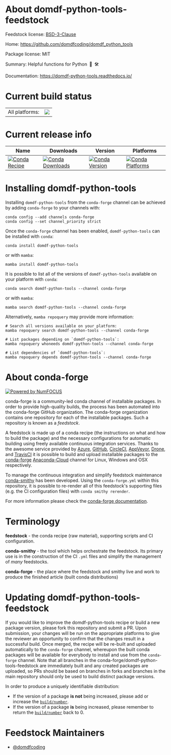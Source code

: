 About domdf-python-tools-feedstock
==================================

Feedstock license: [BSD-3-Clause](https://github.com/conda-forge/domdf-python-tools-feedstock/blob/main/LICENSE.txt)

Home: https://github.com/domdfcoding/domdf_python_tools

Package license: MIT

Summary: Helpful functions for Python 🐍 🛠️

Documentation: https://domdf-python-tools.readthedocs.io/

Current build status
====================


<table><tr><td>All platforms:</td>
    <td>
      <a href="https://dev.azure.com/conda-forge/feedstock-builds/_build/latest?definitionId=15671&branchName=main">
        <img src="https://dev.azure.com/conda-forge/feedstock-builds/_apis/build/status/domdf-python-tools-feedstock?branchName=main">
      </a>
    </td>
  </tr>
</table>

Current release info
====================

| Name | Downloads | Version | Platforms |
| --- | --- | --- | --- |
| [![Conda Recipe](https://img.shields.io/badge/recipe-domdf--python--tools-green.svg)](https://anaconda.org/conda-forge/domdf-python-tools) | [![Conda Downloads](https://img.shields.io/conda/dn/conda-forge/domdf-python-tools.svg)](https://anaconda.org/conda-forge/domdf-python-tools) | [![Conda Version](https://img.shields.io/conda/vn/conda-forge/domdf-python-tools.svg)](https://anaconda.org/conda-forge/domdf-python-tools) | [![Conda Platforms](https://img.shields.io/conda/pn/conda-forge/domdf-python-tools.svg)](https://anaconda.org/conda-forge/domdf-python-tools) |

Installing domdf-python-tools
=============================

Installing `domdf-python-tools` from the `conda-forge` channel can be achieved by adding `conda-forge` to your channels with:

```
conda config --add channels conda-forge
conda config --set channel_priority strict
```

Once the `conda-forge` channel has been enabled, `domdf-python-tools` can be installed with `conda`:

```
conda install domdf-python-tools
```

or with `mamba`:

```
mamba install domdf-python-tools
```

It is possible to list all of the versions of `domdf-python-tools` available on your platform with `conda`:

```
conda search domdf-python-tools --channel conda-forge
```

or with `mamba`:

```
mamba search domdf-python-tools --channel conda-forge
```

Alternatively, `mamba repoquery` may provide more information:

```
# Search all versions available on your platform:
mamba repoquery search domdf-python-tools --channel conda-forge

# List packages depending on `domdf-python-tools`:
mamba repoquery whoneeds domdf-python-tools --channel conda-forge

# List dependencies of `domdf-python-tools`:
mamba repoquery depends domdf-python-tools --channel conda-forge
```


About conda-forge
=================

[![Powered by
NumFOCUS](https://img.shields.io/badge/powered%20by-NumFOCUS-orange.svg?style=flat&colorA=E1523D&colorB=007D8A)](https://numfocus.org)

conda-forge is a community-led conda channel of installable packages.
In order to provide high-quality builds, the process has been automated into the
conda-forge GitHub organization. The conda-forge organization contains one repository
for each of the installable packages. Such a repository is known as a *feedstock*.

A feedstock is made up of a conda recipe (the instructions on what and how to build
the package) and the necessary configurations for automatic building using freely
available continuous integration services. Thanks to the awesome service provided by
[Azure](https://azure.microsoft.com/en-us/services/devops/), [GitHub](https://github.com/),
[CircleCI](https://circleci.com/), [AppVeyor](https://www.appveyor.com/),
[Drone](https://cloud.drone.io/welcome), and [TravisCI](https://travis-ci.com/)
it is possible to build and upload installable packages to the
[conda-forge](https://anaconda.org/conda-forge) [Anaconda-Cloud](https://anaconda.org/)
channel for Linux, Windows and OSX respectively.

To manage the continuous integration and simplify feedstock maintenance
[conda-smithy](https://github.com/conda-forge/conda-smithy) has been developed.
Using the ``conda-forge.yml`` within this repository, it is possible to re-render all of
this feedstock's supporting files (e.g. the CI configuration files) with ``conda smithy rerender``.

For more information please check the [conda-forge documentation](https://conda-forge.org/docs/).

Terminology
===========

**feedstock** - the conda recipe (raw material), supporting scripts and CI configuration.

**conda-smithy** - the tool which helps orchestrate the feedstock.
                   Its primary use is in the construction of the CI ``.yml`` files
                   and simplify the management of *many* feedstocks.

**conda-forge** - the place where the feedstock and smithy live and work to
                  produce the finished article (built conda distributions)


Updating domdf-python-tools-feedstock
=====================================

If you would like to improve the domdf-python-tools recipe or build a new
package version, please fork this repository and submit a PR. Upon submission,
your changes will be run on the appropriate platforms to give the reviewer an
opportunity to confirm that the changes result in a successful build. Once
merged, the recipe will be re-built and uploaded automatically to the
`conda-forge` channel, whereupon the built conda packages will be available for
everybody to install and use from the `conda-forge` channel.
Note that all branches in the conda-forge/domdf-python-tools-feedstock are
immediately built and any created packages are uploaded, so PRs should be based
on branches in forks and branches in the main repository should only be used to
build distinct package versions.

In order to produce a uniquely identifiable distribution:
 * If the version of a package **is not** being increased, please add or increase
   the [``build/number``](https://docs.conda.io/projects/conda-build/en/latest/resources/define-metadata.html#build-number-and-string).
 * If the version of a package **is** being increased, please remember to return
   the [``build/number``](https://docs.conda.io/projects/conda-build/en/latest/resources/define-metadata.html#build-number-and-string)
   back to 0.

Feedstock Maintainers
=====================

* [@domdfcoding](https://github.com/domdfcoding/)

